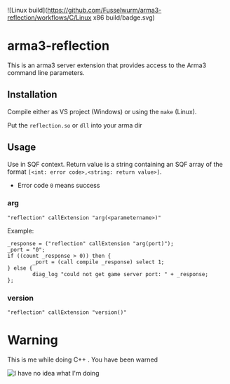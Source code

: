 ![Linux build](https://github.com/Fusselwurm/arma3-reflection/workflows/C/Linux x86 build/badge.svg)

# arma3-reflection

This is an arma3 server extension that provides access to the Arma3  command line parameters.

## Installation

Compile either as VS project (Windows) or using the `make` (Linux).

Put the `reflection.so` or `dll` into your arma dir


## Usage

Use in SQF context. Return value is a string containing an SQF array of the format `[<int: error code>,<string: return value>]`.

* Error code `0` means success

### arg

`"reflection" callExtension "arg(<parametername>)"`

Example:

```
_response = ("reflection" callExtension "arg(port)");
_port = "0";
if ((count _response > 0)) then {
        _port = (call compile _response) select 1;
} else {
        diag_log "could not get game server port: " + _response;
};

```

### version

`"reflection" callExtension "version()"`

# Warning

This is me while doing C++ . You have been warned

![I have no idea what I'm doing](http://i3.kym-cdn.com/photos/images/facebook/000/234/765/b7e.jpg)
